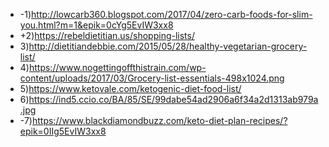 - -1)http://lowcarb360.blogspot.com/2017/04/zero-carb-foods-for-slim-you.html?m=1&epik=0cYg5EvIW3xx8
- +2)https://rebeldietitian.us/shopping-lists/
- 3)http://dietitiandebbie.com/2015/05/28/healthy-vegetarian-grocery-list/
- 4)https://www.nogettingoffthistrain.com/wp-content/uploads/2017/03/Grocery-list-essentials-498x1024.png
- 5)https://www.ketovale.com/ketogenic-diet-food-list/
- 6)https://ind5.ccio.co/BA/85/SE/99dabe54ad2906a6f34a2d1313ab979a.jpg
- -7)https://www.blackdiamondbuzz.com/keto-diet-plan-recipes/?epik=0IIg5EvIW3xx8
